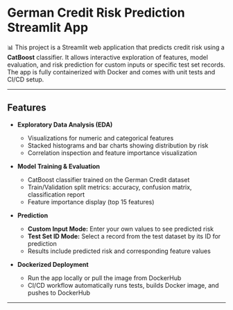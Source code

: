 # German Credit Risk Prediction Streamlit App

📊 This project is a Streamlit web application that predicts credit risk using a **CatBoost** classifier. It allows interactive exploration of features, model evaluation, and risk prediction for custom inputs or specific test set records. The app is fully containerized with Docker and comes with unit tests and CI/CD setup.

---

## Features

- **Exploratory Data Analysis (EDA)**
  - Visualizations for numeric and categorical features
  - Stacked histograms and bar charts showing distribution by risk
  - Correlation inspection and feature importance visualization

- **Model Training & Evaluation**
  - CatBoost classifier trained on the German Credit dataset
  - Train/Validation split metrics: accuracy, confusion matrix, classification report
  - Feature importance display (top 15 features)

- **Prediction**
  - **Custom Input Mode:** Enter your own values to see predicted risk
  - **Test Set ID Mode:** Select a record from the test dataset by its ID for prediction
  - Results include predicted risk and corresponding feature values

- **Dockerized Deployment**
  - Run the app locally or pull the image from DockerHub
  - CI/CD workflow automatically runs tests, builds Docker image, and pushes to DockerHub

---